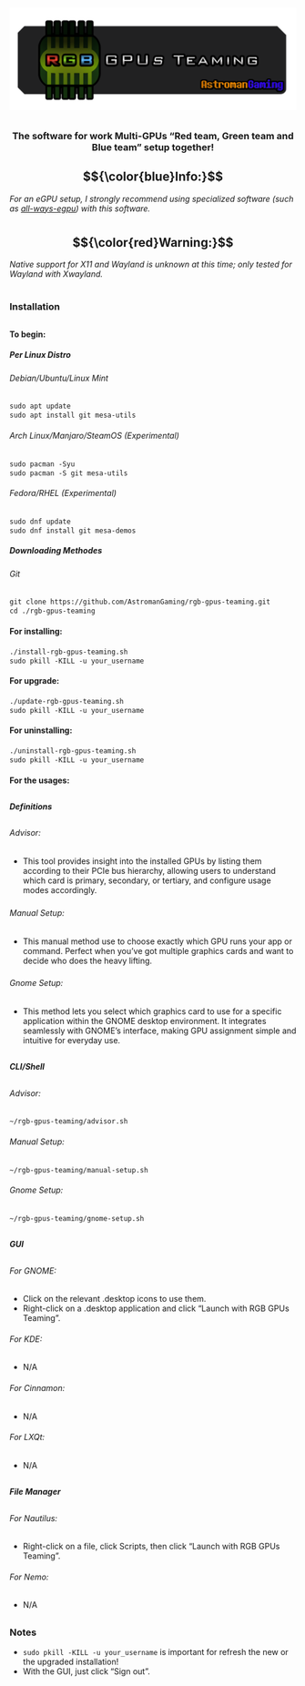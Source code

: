 ##

# <p align="center"><strong>![RGB GPUs Teaming](logo.png)</strong></p>

###

### <p align="center">The software for work Multi-GPUs “Red team, Green team and Blue team” setup together!</p>

##

## $${\color{blue}Info:}$$
<p align="left"><em>For an eGPU setup, I strongly recommend using specialized software (such as <a href="https://github.com/ewagner12/all-ways-egpu" target="_blank">all-ways-egpu</a>) with this software.</em></p>

#

## $${\color{red}Warning:}$$ 
<p align="left"><em>Native support for X11 and Wayland is unknown at this time; only tested for Wayland with Xwayland.</em></p>

#

### Installation

##

#### To begin:

##### Per Linux Distro

###### Debian/Ubuntu/Linux Mint
```
sudo apt update
sudo apt install git mesa-utils 
```

###### Arch Linux/Manjaro/SteamOS (Experimental)
```
sudo pacman -Syu
sudo pacman -S git mesa-utils
```

###### Fedora/RHEL (Experimental)
```
sudo dnf update
sudo dnf install git mesa-demos
```

##### Downloading Methodes

###### Git
```
git clone https://github.com/AstromanGaming/rgb-gpus-teaming.git
cd ./rgb-gpus-teaming
```
#### For installing:
```
./install-rgb-gpus-teaming.sh
sudo pkill -KILL -u your_username
```
#### For upgrade:
```
./update-rgb-gpus-teaming.sh
sudo pkill -KILL -u your_username
```
#### For uninstalling:
```
./uninstall-rgb-gpus-teaming.sh
sudo pkill -KILL -u your_username
```

#### For the usages:

##

##### Definitions

## 

###### Advisor:

- This tool provides insight into the installed GPUs by listing them according to their PCIe bus hierarchy, allowing users to understand which card is primary, secondary, or tertiary, and configure usage modes accordingly.

###

###### Manual Setup:
  
- This manual method use to choose exactly which GPU runs your app or command. Perfect when you’ve got multiple graphics cards and want to decide who does the heavy lifting.

###

###### Gnome Setup:
  
- This method lets you select which graphics card to use for a specific application within the GNOME desktop environment. It integrates seamlessly with GNOME’s interface, making GPU assignment simple and intuitive for everyday use.

###

##

##### CLI/Shell

##

###### Advisor:
```
~/rgb-gpus-teaming/advisor.sh
```
###### Manual Setup:
```
~/rgb-gpus-teaming/manual-setup.sh
```
###### Gnome Setup:
```
~/rgb-gpus-teaming/gnome-setup.sh
```

##

##### GUI

##

###### For GNOME:
- Click on the relevant .desktop icons to use them.
- Right-click on a .desktop application and click “Launch with RGB GPUs Teaming”.

###### For KDE:
- N/A

###### For Cinnamon:
- N/A

###### For LXQt:
- N/A

##

##### File Manager

##

###### For Nautilus:
- Right-click on a file, click Scripts, then click “Launch with RGB GPUs Teaming”.

###### For Nemo:
- N/A

##

### Notes
- ```sudo pkill -KILL -u your_username``` is important for refresh the new or the upgraded installation!
- With the GUI, just click “Sign out”.

##
